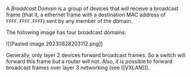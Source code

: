 A *Broadcast Domain* is a group of devices that will receive a broadcast frame (that it, a ethernet frame with a destination MAC address of `FFFF.FFFF.FFFF`) sent by any member of the domain.

The following image has four broadcast domains:

![[Pasted image 20230828203112.png]]

Generally, only layer 2 devices forward broadcast frames. So a switch will forward this frame but a router will not. Also, it is possible to forward broadcast frames over layer 3 networking (see [[VXLAN]]).

